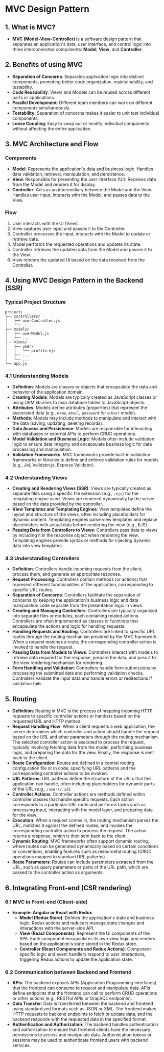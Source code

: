 # MVC Design Pattern

## 1. What is MVC?
- **MVC (Model-View-Controller)** is a software design pattern that separates an application's data, user interface, and control logic into three interconnected components: **Model**, **View**, and **Controller**.

## 2. Benefits of using MVC
- **Separation of Concerns**: Separates application logic into distinct components, promoting better code organization, maintainability, and testability.
- **Code Reusability**: Views and Models can be reused across different parts or applications.
- **Parallel Development**: Different team members can work on different components simultaneously.
- **Testability**: Separation of concerns makes it easier to unit test individual components.
- **Loose Coupling**: Easy to swap out or modify individual components without affecting the entire application.

## 3. MVC Architecture and Flow
### Components
- **Model**: Represents the application's data and business logic. Handles data validation, retrieval, manipulation, and persistence.
- **View**: Responsible for presenting the user interface (UI). Receives data from the Model and renders it for display.
- **Controller**: Acts as an intermediary between the Model and the View. Handles user input, interacts with the Model, and passes data to the View.

### Flow
1. User interacts with the UI (View).
2. View captures user input and passes it to the Controller.
3. Controller processes the input, interacts with the Model to update or retrieve data.
4. Model performs the requested operations and updates its state.
5. Controller retrieves the updated data from the Model and passes it to the View.
6. View renders the updated UI based on the data received from the Controller.

## 4. Using MVC Design Pattern in the Backend (SSR)
### Typical Project Structure
```
project/
├── controllers/
│   ├── userController.js
│   └── ...
├── models/
│   ├── userModel.js
│   └── ...
├── views/
│   ├── user/
│   │   └── profile.ejs
│   ├── ...
│   └── ...
└── app.js
```

### 4.1 Understanding Models
- **Definition**: Models are classes or objects that encapsulate the data and behavior of the application domain.
- **Creating Models**: Models are typically created as JavaScript classes or using ORM libraries to map database tables to JavaScript objects.
- **Attributes**: Models define attributes (properties) that represent the associated data (e.g., `name`, `email`, `password` for a `User` model).
- **Methods**: Models may include methods to manipulate and interact with the data (saving, updating, deleting records).
- **Data Access and Persistence**: Models are responsible for interacting with databases or external APIs to perform CRUD operations.
- **Model Validation and Business Logic**: Models often include validation logic to ensure data integrity and encapsulate business logic for data processing and manipulation.
- **Validation Frameworks**: MVC frameworks provide built-in validation frameworks or libraries to define and enforce validation rules for models (e.g., Joi, Validator.js, Express Validator).

### 4.2 Understanding Views
- **Creating and Rendering Views (SSR)**: Views are typically created as separate files using a specific file extension (e.g., `.ejs`) for the templating engine used. Views are rendered dynamically by the server based on the data provided by the controller.
- **View Templates and Templating Engines**: View templates define the layout and structure of the views, often including placeholders for dynamic content. Templating engines parse view templates and replace placeholders with actual data before rendering the view (e.g., EJS).
- **Passing Data from Controllers to Views**: Controllers pass data to views by including it in the response object when rendering the view. Templating engines provide syntax or methods for injecting dynamic data into view templates.

### 4.3 Understanding Controllers
- **Definition**: Controllers handle incoming requests from the client, process them, and generate an appropriate response.
- **Request Processing**: Controllers contain methods (or actions) that represent different functionalities of the application, corresponding to specific URL routes.
- **Separation of Concerns**: Controllers facilitate the separation of concerns by keeping the application's business logic and data manipulation code separate from the presentation logic in views.
- **Creating and Managing Controllers**: Controllers are typically organized into separate files or modules, each containing related actions. Controllers are often implemented as classes or functions that encapsulate the actions and logic for handling requests.
- **Handling Requests and Routing**: Controllers are linked to specific URL routes through the routing mechanism provided by the MVC framework. When a request matches a route, the corresponding controller action is invoked to handle the request.
- **Passing Data from Models to Views**: Controllers interact with models to retrieve data required for the response, prepare the data, and pass it to the view rendering mechanism for rendering.
- **Form Handling and Validation**: Controllers handle form submissions by processing the submitted data and performing validation checks. Controllers validate the input data and handle errors or redirections if validation fails.

## 5. Routing
- **Definition**: Routing in MVC is the process of mapping incoming HTTP requests to specific controller actions or handlers based on the requested URL and HTTP method.
- **Request Handling Flow**: When a client requests a web application, the server determines which controller and action should handle the request based on the URL and other parameters through the routing mechanism. The selected controller action is executed to process the request, typically involving fetching data from the model, performing business logic, and preparing the data for the view. Finally, the response is sent back to the client.
- **Route Configuration**: Routes are defined in a central routing configuration file or in code, specifying URL patterns and the corresponding controller actions to be invoked.
- **URL Patterns**: URL patterns define the structure of the URLs that the application can handle, often including placeholders for dynamic parts of the URL (e.g., `/users/:id`).
- **Controller Actions**: Controller actions are methods defined within controller classes that handle specific requests. Each action corresponds to a particular URL route and performs tasks such as processing input, interacting with the model layer, and preparing data for the view.
- **Execution**: When a request comes in, the routing mechanism parses the URL, matches it against the defined routes, and invokes the corresponding controller action to process the request. The action returns a response, which is then sent back to the client.
- **Dynamic Routing**: MVC frameworks often support dynamic routing, where routes can be generated dynamically based on certain conditions or conventions, enabling features such as resourceful routing (CRUD operations mapped to standard URL patterns).
- **Route Parameters**: Routes can include parameters extracted from the URL, such as query parameters or parts of the URL path, which are passed to the controller action as arguments.

## 6. Integrating Front-end (CSR rendering)
### 6.1 MVC in Front-end (Client-side)
- **Example: Angular or React with Redux**
  - **Model (Redux Store)**: Defines the application's state and business logic. Redux actions and reducers manage state changes and interactions with the server-side API.
  - **View (React Components)**: Represent the UI components of the SPA. Each component encapsulates its own view logic and renders based on the application's state stored in the Redux store.
  - **Controller (React Components and Redux Actions)**: Component-specific logic and event handlers respond to user interactions, triggering Redux actions to update the application state.

### 6.2 Communication between Backend and Frontend
- **APIs**: The backend exposes APIs (Application Programming Interfaces) that the frontend can consume to request and manipulate data. APIs define endpoints that the frontend can call to perform CRUD operations or other actions (e.g., RESTful APIs or GraphQL endpoints).
- **Data Transfer**: Data is transferred between the backend and frontend using standardized formats such as JSON or XML. The frontend makes HTTP requests to backend endpoints to fetch or update data, and the backend responds with the requested data in the specified format.
- **Authentication and Authorization**: The backend handles authentication and authorization to ensure that frontend clients have the necessary permissions to access and manipulate data. Authentication tokens or sessions may be used to authenticate frontend users with backend services.
